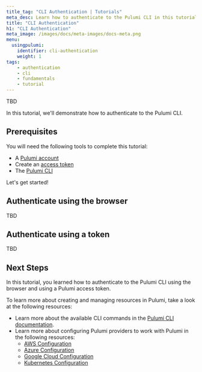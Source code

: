 ```yaml
---
title_tag: "CLI Authentication | Tutorials"
meta_desc: Learn how to authenticate to the Pulumi CLI in this tutorial.
title: "CLI Authentication"
h1: "CLI Authentication"
meta_image: /images/docs/meta-images/docs-meta.png
menu:
  usingpulumi:
    identifier: cli-authentication
    weight: 1
tags:
    - authentication
    - cli
    - fundamentals
    - tutorial
---
```


TBD

In this tutorial, we'll demonstrate how to authenticate to the Pulumi CLI.

## Prerequisites

You will need the following tools to complete this tutorial:

- A [Pulumi account](https://app.pulumi.com)
- Create an [access token](/docs/pulumi-cloud/access-management/access-tokens/)
- The [Pulumi CLI](https://www.pulumi.com/docs/install/)

Let's get started!

## Authenticate using the browser

TBD

## Authenticate using a token

TBD

## Next Steps

In this tutorial, you learned how to authenticate to the Pulumi CLI using the browser and using a Pulumi access token.

To learn more about creating and managing resources in Pulumi, take a look at the following resources:

- Learn more about the available CLI commands in the [Pulumi CLI documentation](/docs/cli/commands/).
- Learn more about configuring Pulumi providers to work with Pulumi in the following resources:
  - [AWS Configuration](/docs/clouds/aws/get-started/begin/#configure-pulumi-to-access-your-aws-account)
  - [Azure Configuration](/docs/clouds/azure/get-started/begin/#configure-pulumi-to-access-your-microsoft-azure-account)
  - [Google Cloud Configuration](/docs/clouds/gcp/get-started/begin/#configure-pulumi-to-access-your-google-cloud-account)
  - [Kubernetes Configuration](/docs/clouds/kubernetes/get-started/begin/#configure-kubernetes)
